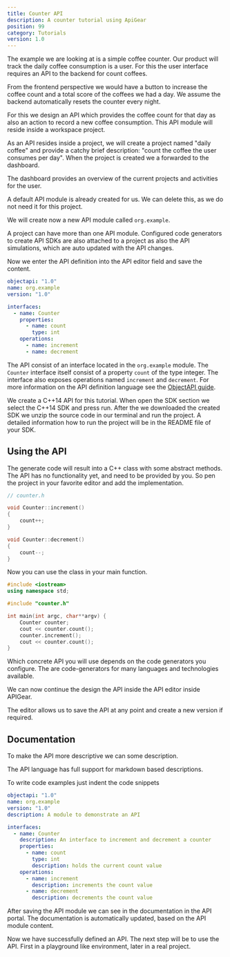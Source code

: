 ```yaml
---
title: Counter API
description: A counter tutorial using ApiGear
position: 99
category: Tutorials
version: 1.0
---
```


The example we are looking at is a simple coffee counter. Our product will track the daily coffee consumption is a user. For this the user interface requires an API to the backend for count coffees.

From the frontend perspective we would have a button to increase the coffee count and a total score of the coffees we had a day. We assume the backend automatically resets the counter every night.

For this we design an API which provides the coffee count for that day as also an action to record a new coffee consumption. This API module will reside inside a workspace project.

As an API resides inside a project, we will create a project named "daily coffee" and provide a catchy brief description: "count the coffee the user consumes per day". When the project is created we a forwarded to the dashboard.

The dashboard provides an overview of the current projects and activities for the user.

A default API module is already created for us. We can delete this, as we do not need it for this project.

We will create now a new API module called `org.example`.

A project can have more than one API module. Configured code generators to create API SDKs are also attached to a project as also the API simulations, which are auto updated with the API changes.

Now we enter the API definition into the API editor field and save the content.

```yml
objectapi: "1.0"
name: org.example
version: "1.0"

interfaces:
  - name: Counter
    properties:
      - name: count
        type: int
    operations:
      - name: increment
      - name: decrement
```

The API consist of an interface located in the `org.example` module. The `Counter` interface itself consist of a property `count` of the type integer. The interface also exposes operations named `increment` and `decrement`. For more information on the API definition language see the [ObjectAPI guide](../objectapi).

We create a C++14 API for this tutorial. When open the SDK section we select the C++14 SDK and press run. After the we downloaded the created SDK we unzip the source code in our terminal and run the project. A detailed information how to run the project will be in the README file of your SDK.

## Using the API

The generate code will result into a C++ class with some abstract methods. The API has no functionality yet, and need to be provided by you. So pen the project in your favorite editor and add the implementation.

```cpp
// counter.h

void Counter::increment()
{
    count++;
}

void Counter::decrement()
{
    count--;
}
```

Now you can use the class in your main function.

```cpp
#include <iostream>
using namespace std;

#include "counter.h"

int main(int argc, char**argv) {
    Counter counter;
    cout << counter.count();
    counter.increment();
    cout << counter.count();
}
```

Which concrete API you will use depends on the code generators you configure. The are code-generators for many languages and technologies available.

We can now continue the design the API inside the API editor inside APIGear.

The editor allows us to save the API at any point and create a new version if required.

## Documentation

To make the API more descriptive we can some description.

The API language has full support for markdown based descriptions.

To write code examples just indent the code snippets

```yml
objectapi: "1.0"
name: org.example
version: "1.0"
description: A module to demonstrate an API

interfaces:
  - name: Counter
    description: An interface to increment and decrement a counter
    properties:
      - name: count
        type: int
        description: holds the current count value
    operations:
      - name: increment
        description: increments the count value
      - name: decrement
        description: decrements the count value
```

After saving the API module we can see in the documentation in the API portal. The documentation is automatically updated, based on the API module content.

Now we have successfully defined an API. The next step will be to use the API. First in a playground like environment, later in a real project.
